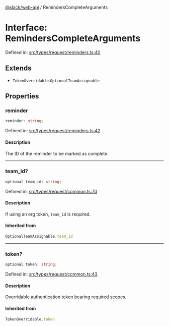 [@slack/web-api](../index.md) / RemindersCompleteArguments

# Interface: RemindersCompleteArguments

Defined in: [src/types/request/reminders.ts:40](https://github.com/slackapi/node-slack-sdk/blob/main/packages/web-api/src/types/request/reminders.ts#L40)

## Extends

- `TokenOverridable`.`OptionalTeamAssignable`

## Properties

### reminder

```ts
reminder: string;
```

Defined in: [src/types/request/reminders.ts:42](https://github.com/slackapi/node-slack-sdk/blob/main/packages/web-api/src/types/request/reminders.ts#L42)

#### Description

The ID of the reminder to be marked as complete.

***

### team\_id?

```ts
optional team_id: string;
```

Defined in: [src/types/request/common.ts:70](https://github.com/slackapi/node-slack-sdk/blob/main/packages/web-api/src/types/request/common.ts#L70)

#### Description

If using an org token, `team_id` is required.

#### Inherited from

```ts
OptionalTeamAssignable.team_id
```

***

### token?

```ts
optional token: string;
```

Defined in: [src/types/request/common.ts:43](https://github.com/slackapi/node-slack-sdk/blob/main/packages/web-api/src/types/request/common.ts#L43)

#### Description

Overridable authentication token bearing required scopes.

#### Inherited from

```ts
TokenOverridable.token
```
